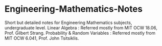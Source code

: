 # Engineering-Mathematics-Notes
Short but detailed notes for Engineering Mathematics subjects, undergraduate level. 
Linear Algebra : Referred mostly from MIT OCW 18.06, Prof. Gilbert Strang.
Probability & Random Variables : Referred mostly from MIT OCW 6.041, Prof. John Tsitsiklis. 
